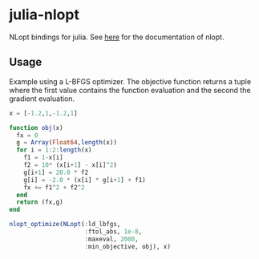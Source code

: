 julia-nlopt
===========

NLopt bindings for julia. See [here](http://ab-initio.mit.edu/wiki/index.php/Main_Page) for the documentation of nlopt.

Usage
-----

Example using a L-BFGS optimizer. The objective function returns a tuple where the first value contains the function evaluation and the second the gradient evaluation.

```julia
x = [-1.2,1,-1.2,1]

function obj(x)
  fx = 0
  g = Array(Float64,length(x))
  for i = 1:2:length(x)
    f1 = 1-x[i]
    f2 = 10* (x[i+1] - x[i]^2)
    g[i+1] = 20.0 * f2
    g[i] = -2.0 * (x[i] * g[i+1] + f1)
    fx += f1^2 + f2^2
  end
  return (fx,g)
end

nlopt_optimize(NLopt(:ld_lbfgs,
                     :ftol_abs, 1e-8,
                     :maxeval, 2000,
                     :min_objective, obj), x)
```
